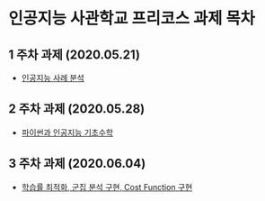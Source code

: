 # 인공지능 사관학교 프리코스 과제 목차

## 1 주차 과제 (2020.05.21)

- [인공지능 사례 분석 ](https://github.com/Hong-Seon/AI_/blob/master/%EC%9D%B8%EA%B3%B5%EC%A7%80%EB%8A%A5_%EA%B0%9C%EB%A1%A0.ipynb)

## 2 주차 과제 (2020.05.28)
- [파이썬과 인공지능 기초수학](https://github.com/Hong-Seon/AI_/blob/master/2%EC%A3%BC%EC%B0%A8%EA%B3%BC%EC%A0%9C.ipynb)

## 3 주차 과제 (2020.06.04)
- [학습률 최적화, 군집 분석 구현, Cost Function 구현](https://github.com/Hong-Seon/AI_/blob/master/3%EC%A3%BC%EC%B0%A8%EA%B3%BC%EC%A0%9C.ipynb)


